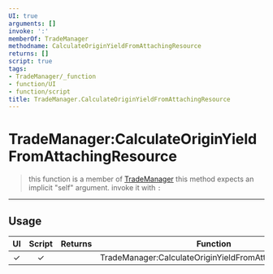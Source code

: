 ```yaml
---
UI: true
arguments: []
invoke: ':'
memberOf: TradeManager
methodname: CalculateOriginYieldFromAttachingResource
returns: []
script: true
tags:
- TradeManager/_function
- function/UI
- function/script
title: TradeManager.CalculateOriginYieldFromAttachingResource
---
```

# TradeManager:CalculateOriginYieldFromAttachingResource
> this function is a member of [TradeManager](civ-6/lua/TradeManager.md)
> this method expects an implicit "self" argument. invoke it with `:`
-----
## Usage
|  UI | Script | Returns | Function | Arguments |
|:---:|:------:|-------:|:--------:|:---------|
|✓|✓||TradeManager:CalculateOriginYieldFromAttachingResource||

